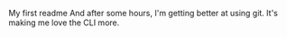 My first readme
And after some hours, I'm getting better at using git. It's making me love the CLI more.
